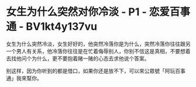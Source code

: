 # 女生为什么突然对你冷淡 - P1 - 恋爱百事通 - BV1kt4y137vu

女生为什么突然冷淡，女生好好的，他突然冷落你是为什么，突然冷落你往往跟另一个男人有关系，他冷落你往往是在忙着侮辱别人，你别不信这是真相，不要想着去找他问个为什么，更不要抱着赌一赌的心态去求他说个答案。

别这样，因为你听到的都是借口，如果你还是放不下，可以來公眾號「阿玩百事通」我來幫你。
